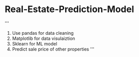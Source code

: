 # Real-Estate-Prediction-Model
'''
1. Use pandas for data cleaning
2. Matplotlib for data visulaiztion
3. Sklearn for ML model
4. Predict sale price of other properties
'''
